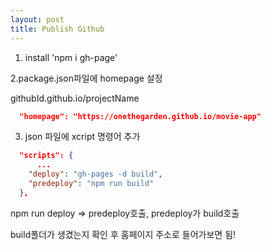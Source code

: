 ```yaml
---
layout: post
title: Publish Github 
---
```


1.  install 'npm i gh-page'


2.package.json파일에 homepage 설정

githubId.github.io/projectName

```json
  "homepage": "https://onethegarden.github.io/movie-app"
```

3. json 파일에 xcript 명령어 추가
```json
  "scripts": {
      ...
    "deploy": "gh-pages -d build",
    "predeploy": "npm run build"
  },
```


npm run deploy => predeploy호출, predeploy가 build호출

build폴더가 생겼는지 확인 후 홈페이지 주소로 들어가보면 됨!
